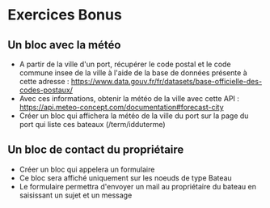 # Exercices Bonus

## Un bloc avec la météo

* A partir de la ville d'un port, récupérer le code postal et le code commune insee de la ville à l'aide de la base de données présente à cette adresse : https://www.data.gouv.fr/fr/datasets/base-officielle-des-codes-postaux/ 
* Avec ces informations, obtenir la météo de la ville avec cette API : https://api.meteo-concept.com/documentation#forecast-city 
* Créer un bloc qui affichera la météo de la ville du port sur la page du port qui liste ces bateaux (/term/idduterme) 


## Un bloc de contact du propriétaire

* Créer un bloc qui appelera un formulaire 
* Ce bloc sera affiché uniquement sur les noeuds de type Bateau
* Le formulaire permettra d'envoyer un mail au propriétaire du bateau en saisissant un sujet et un message

